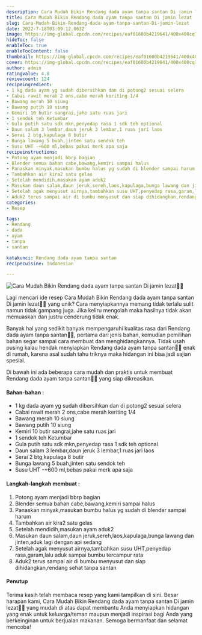 ```yaml
---
description: Cara Mudah Bikin Rendang dada ayam tanpa santan Di jamin lezat"
title: Cara Mudah Bikin Rendang dada ayam tanpa santan Di jamin lezat
slug: Cara-Mudah-Bikin-Rendang-dada-ayam-tanpa-santan-Di-jamin-lezat
date: 2022-7-18T03:09:12.063Z
image: https://img-global.cpcdn.com/recipes/eaf01600b4219641/400x400cq70/photo.jpg
hideToc: false
enableToc: true
enableTocContent: false
thumbnail: https://img-global.cpcdn.com/recipes/eaf01600b4219641/400x400cq70/photo.jpg
cover: https://img-global.cpcdn.com/recipes/eaf01600b4219641/400x400cq70/photo.jpg
author: admin
ratingvalue: 4.8
reviewcount: 124
recipeingredient:
- 1 kg dada ayam yg sudah dibersihkan dan di potong2 sesuai selera
- Cabai rawit merah 2 ons,cabe merah keriting 1/4
- Bawang merah 10 siung
- Bawang putih 10 siung
- Kemiri 10 butir sangrai,jahe satu ruas jari
- 1 sendok teh Ketumbar
- Gula putih satu sdk mkn,penyedap rasa 1 sdk teh optional
- Daun salam 3 lembar,daun jeruk 3 lembar,1 ruas jari laos
- Serai 2 btg,kapulaga 8 butir
- Bunga lawang 5 buah,jinten satu sendok teh
- Susu UHT -+600 ml,bebas pakai merk apa saja
recipeinstructions:
- Potong ayam menjadi bbrp bagian
- Blender semua bahan cabe,bawang,kemiri sampai halus
- Panaskan minyak,masukan bumbu halus yg sudah di blender sampai harum
- Tambahkan air kira2 satu gelas
- Setelah mendidih,masukan ayam aduk2
- Masukan daun salam,daun jeruk,sereh,laos,kapulaga,bunga lawang dan jinten,aduk lagi dengan api sedang
- Setelah agak menyusut airnya,tambahkan susu UHT,penyedap rasa,garam,lalu aduk sampai bumbu tercampur rata
- Aduk2 terus sampai air di bumbu menyusut dan siap dihidangkan,rendang sehat tanpa santan
categories:
- Resep

tags:
- Rendang
- dada
- ayam
- tanpa
- santan

katakunci: Rendang dada ayam tanpa santan
recipecuisine: Indonesian

---
```


![Cara Mudah Bikin Rendang dada ayam tanpa santan Di jamin lezat👩‍🍳](https://img-global.cpcdn.com/recipes/eaf01600b4219641/400x400cq70/photo.jpg)

Lagi mencari ide resep Cara Mudah Bikin Rendang dada ayam tanpa santan Di jamin lezat👩‍🍳 yang unik? Cara menyiapkannya memang tidak terlalu sulit namun tidak gampang juga. Jika keliru mengolah maka hasilnya tidak akan memuaskan dan justru cenderung tidak enak.

Banyak hal yang sedikit banyak mempengaruhi kualitas rasa dari Rendang dada ayam tanpa santan👩‍🍳, pertama dari jenis bahan, kemudian pemilihan bahan segar sampai cara membuat dan menghidangkannya. Tidak usah pusing kalau hendak menyiapkan Rendang dada ayam tanpa santan👩‍🍳 enak di rumah, karena asal sudah tahu triknya maka hidangan ini bisa jadi sajian spesial.

Di bawah ini ada beberapa cara mudah dan praktis untuk membuat Rendang dada ayam tanpa santan👩‍🍳 yang siap dikreasikan.

<!--inarticleads1-->

#### Bahan-bahan :

- 1 kg dada ayam yg sudah dibersihkan dan di potong2 sesuai selera
- Cabai rawit merah 2 ons,cabe merah keriting 1/4
- Bawang merah 10 siung
- Bawang putih 10 siung
- Kemiri 10 butir sangrai,jahe satu ruas jari
- 1 sendok teh Ketumbar
- Gula putih satu sdk mkn,penyedap rasa 1 sdk teh optional
- Daun salam 3 lembar,daun jeruk 3 lembar,1 ruas jari laos
- Serai 2 btg,kapulaga 8 butir
- Bunga lawang 5 buah,jinten satu sendok teh
- Susu UHT -+600 ml,bebas pakai merk apa saja

<!--inarticleads2-->

#### Langkah-langkah membuat :

1. Potong ayam menjadi bbrp bagian
1. Blender semua bahan cabe,bawang,kemiri sampai halus
1. Panaskan minyak,masukan bumbu halus yg sudah di blender sampai harum
1. Tambahkan air kira2 satu gelas
1. Setelah mendidih,masukan ayam aduk2
1. Masukan daun salam,daun jeruk,sereh,laos,kapulaga,bunga lawang dan jinten,aduk lagi dengan api sedang
1. Setelah agak menyusut airnya,tambahkan susu UHT,penyedap rasa,garam,lalu aduk sampai bumbu tercampur rata
1. Aduk2 terus sampai air di bumbu menyusut dan siap dihidangkan,rendang sehat tanpa santan

#### Penutup

Terima kasih telah membaca resep yang kami tampilkan di sini. Besar harapan kami, Cara Mudah Bikin Rendang dada ayam tanpa santan Di jamin lezat👩‍🍳 yang mudah di atas dapat membantu Anda menyiapkan hidangan yang enak untuk keluarga/teman maupun menjadi inspirasi bagi Anda yang berkeinginan untuk berjualan makanan. Semoga bermanfaat dan selamat mencoba!